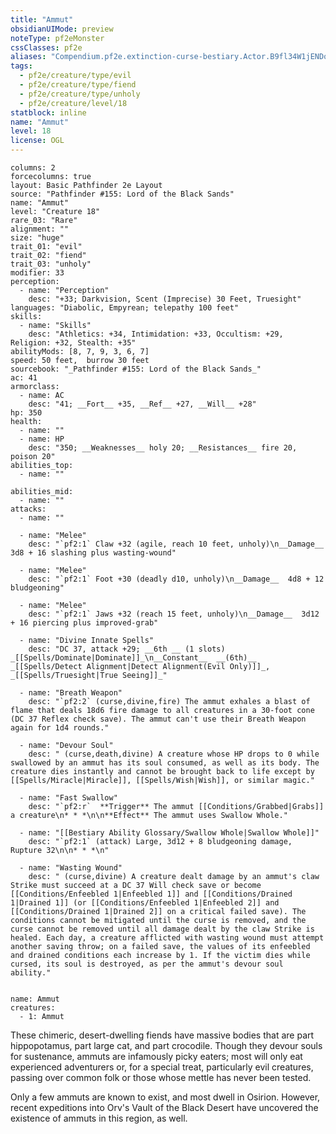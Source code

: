 ```yaml
---
title: "Ammut"
obsidianUIMode: preview
noteType: pf2eMonster
cssClasses: pf2e
aliases: "Compendium.pf2e.extinction-curse-bestiary.Actor.B9fl34W1jENDoYqc" 
tags:
  - pf2e/creature/type/evil
  - pf2e/creature/type/fiend
  - pf2e/creature/type/unholy
  - pf2e/creature/level/18
statblock: inline
name: "Ammut"
level: 18
license: OGL
---
```


```statblock
columns: 2
forcecolumns: true
layout: Basic Pathfinder 2e Layout
source: "Pathfinder #155: Lord of the Black Sands"
name: "Ammut"
level: "Creature 18"
rare_03: "Rare"
alignment: ""
size: "huge"
trait_01: "evil"
trait_02: "fiend"
trait_03: "unholy"
modifier: 33
perception:
  - name: "Perception"
    desc: "+33; Darkvision, Scent (Imprecise) 30 Feet, Truesight"
languages: "Diabolic, Empyrean; telepathy 100 feet"
skills:
  - name: "Skills"
    desc: "Athletics: +34, Intimidation: +33, Occultism: +29, Religion: +32, Stealth: +35"
abilityMods: [8, 7, 9, 3, 6, 7]
speed: 50 feet,  burrow 30 feet
sourcebook: "_Pathfinder #155: Lord of the Black Sands_"
ac: 41
armorclass:
  - name: AC
    desc: "41; __Fort__ +35, __Ref__ +27, __Will__ +28"
hp: 350
health:
  - name: ""
  - name: HP
    desc: "350; __Weaknesses__ holy 20; __Resistances__ fire 20, poison 20"
abilities_top:
  - name: ""

abilities_mid:
  - name: ""
attacks:
  - name: ""

  - name: "Melee"
    desc: "`pf2:1` Claw +32 (agile, reach 10 feet, unholy)\n__Damage__  3d8 + 16 slashing plus wasting-wound"

  - name: "Melee"
    desc: "`pf2:1` Foot +30 (deadly d10, unholy)\n__Damage__  4d8 + 12 bludgeoning"

  - name: "Melee"
    desc: "`pf2:1` Jaws +32 (reach 15 feet, unholy)\n__Damage__  3d12 + 16 piercing plus improved-grab"

  - name: "Divine Innate Spells"
    desc: "DC 37, attack +29; __6th __ (1 slots) _[[Spells/Dominate|Dominate]]_\n__Constant__  __(6th)__ _[[Spells/Detect Alignment|Detect Alignment(Evil Only)]]_, _[[Spells/Truesight|True Seeing]]_"

  - name: "Breath Weapon"
    desc: "`pf2:2` (curse,divine,fire) The ammut exhales a blast of flame that deals 18d6 fire damage to all creatures in a 30-foot cone (DC 37 Reflex check save). The ammut can't use their Breath Weapon again for 1d4 rounds."

  - name: "Devour Soul"
    desc: " (curse,death,divine) A creature whose HP drops to 0 while swallowed by an ammut has its soul consumed, as well as its body. The creature dies instantly and cannot be brought back to life except by [[Spells/Miracle|Miracle]], [[Spells/Wish|Wish]], or similar magic."

  - name: "Fast Swallow"
    desc: "`pf2:r`  **Trigger** The ammut [[Conditions/Grabbed|Grabs]] a creature\n* * *\n\n**Effect** The ammut uses Swallow Whole."

  - name: "[[Bestiary Ability Glossary/Swallow Whole|Swallow Whole]]"
    desc: "`pf2:1` (attack) Large, 3d12 + 8 bludgeoning damage, Rupture 32\n\n* * *\n"

  - name: "Wasting Wound"
    desc: " (curse,divine) A creature dealt damage by an ammut's claw Strike must succeed at a DC 37 Will check save or become [[Conditions/Enfeebled 1|Enfeebled 1]] and [[Conditions/Drained 1|Drained 1]] (or [[Conditions/Enfeebled 1|Enfeebled 2]] and [[Conditions/Drained 1|Drained 2]] on a critical failed save). The conditions cannot be mitigated until the curse is removed, and the curse cannot be removed until all damage dealt by the claw Strike is healed. Each day, a creature afflicted with wasting wound must attempt another saving throw; on a failed save, the values of its enfeebled and drained conditions each increase by 1. If the victim dies while cursed, its soul is destroyed, as per the ammut's devour soul ability."
 
```

```encounter-table
name: Ammut
creatures:
  - 1: Ammut
```



These chimeric, desert-dwelling fiends have massive bodies that are part hippopotamus, part large cat, and part crocodile. Though they devour souls for sustenance, ammuts are infamously picky eaters; most will only eat experienced adventurers or, for a special treat, particularly evil creatures, passing over common folk or those whose mettle has never been tested.

Only a few ammuts are known to exist, and most dwell in Osirion. However, recent expeditions into Orv's Vault of the Black Desert have uncovered the existence of ammuts in this region, as well.
